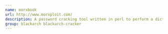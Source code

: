 ```yaml
---
name: morxbook
url: http://www.morxploit.com/
description: A password cracking tool written in perl to perform a dictionary-based attack on a specific Facebook user through HTTPS.
group: blackarch blackarch-cracker
---
```

